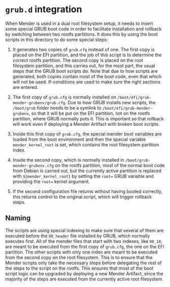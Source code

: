 `grub.d` integration
====================

When Mender is used in a dual root filesystem setup, it needs to insert some special GRUB boot code
in order to facilitate installation and rollback by switching between two rootfs partitions. It does
this by using the boot scripts in this directory to do some special steps:

1. It generates two copies of `grub.cfg` instead of one. The first copy is placed on the EFI
   partition, and the job of this script is to determine the correct rootfs partition. The second
   copy is placed on the root filesystem partition, and this carries out, for the most part, the
   usual steps that the GRUB boot scripts do. Note that due to how scripts are generated, both
   copies contain most of the boot code, even that which will not be used. If-conditions are used to
   make sure the right sections are entered.

2. The first copy of `grub.cfg` is normally installed on
   `/boot/efi/grub-mender-grubenv/grub.cfg`. Due to how GRUB installs new scripts, the `/boot/grub`
   folder needs to be a symlink to `/boot/efi/grub-mender-grubenv`, so that it will be put on the
   EFI partition, not on the rootfs partition, where GRUB normally puts it. This is important so
   that rollback will work even if deploying a Mender Artifact with broken boot scripts.

3. Inside this first copy of `grub.cfg`, the special mender boot variables are loaded from the boot
   environment and then the special variable `mender_kernel_root` is set, which contains the root
   filesystem partition index.

4. Inside the second copy, which is normally installed in `/boot/grub-mender-grubenv.cfg` on the
   rootfs partition, most of the normal boot code from Debian is carried out, but the currently
   active partition is replaced with `${mender_kernel_root}` by setting the `root=` GRUB variable
   and providing the `root=` kernel argument.

5. If the second configuration file returns without having booted correctly, this returns control to
   the original script, which will trigger rollback steps.


Naming
------

The scripts are using special indexing to make sure that several of them are executed before the
`00_header` file installed by GRUB, which normally executes first. All of the mender files that
start with two indexes, like `00_10`, are meant to be executed from the first copy of `grub.cfg`,
the one on the EFI partition. The other scripts with only one index are meant to be executed from
the second copy on the root filesystem. This is to ensure that the Mender scripts only take the
necessary steps before delegating the rest of the steps to the script on the rootfs. This ensures
that most of the boot script logic can be upgraded by deploying a new Mender Artifact, since the
majority of the steps are executed from the currently active root filesystem.
